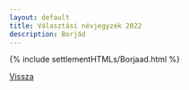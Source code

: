 ```yaml
---
layout: default
title: Választási névjegyzék 2022
description: Borjád
---
```


{% include settlementHTMLs/Borjaad.html %}

[Vissza](./)